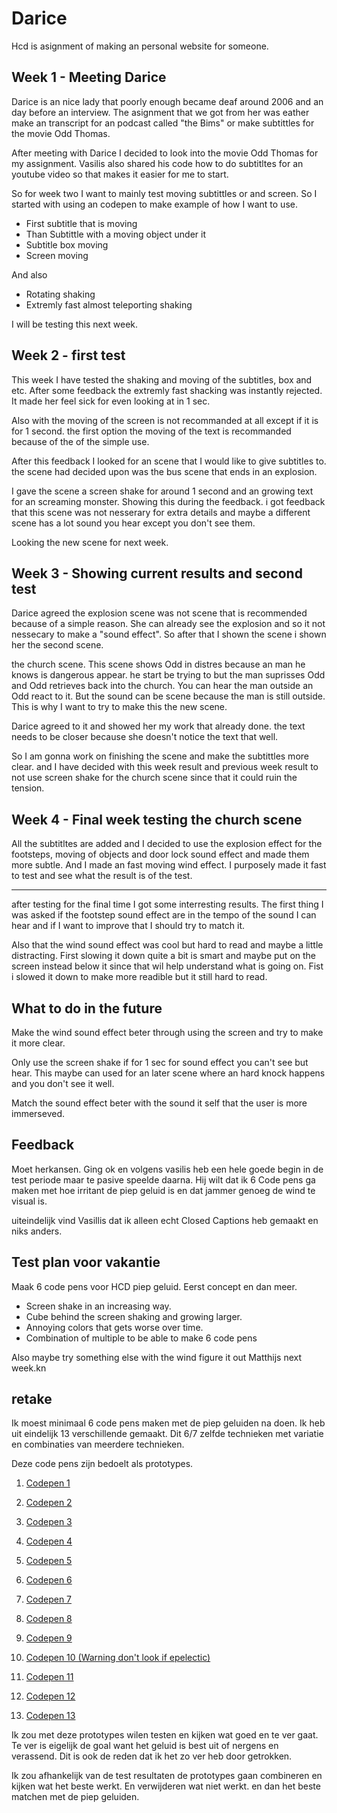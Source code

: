# Darice

Hcd is asignment of making an personal website for someone.

## Week 1 - Meeting Darice

Darice is an nice lady that poorly enough became deaf around 2006 and an day before an interview. The asignment that we got from her was eather make an transcript for an podcast called "the Bims" or make subtittles for the movie Odd Thomas.

After meeting with Darice I decided to look into the movie Odd Thomas for my assignment. Vasilis also shared his code how to do subtitltes for an youtube video so that makes it easier for me to start.

So for week two I want to mainly test moving subtittles or and screen. So I started with using an codepen to make example of how I want to use.

- First subtitle that is moving
- Than Subtittle with a moving object under it
- Subtitle box moving
- Screen moving

And also

- Rotating shaking
- Extremly fast almost teleporting shaking

I will be testing this next week.

## Week 2 - first test

This week I have tested the shaking and moving of the subtitles, box and etc. After some feedback the extremly fast shacking was instantly rejected. It made her feel sick for even looking at in 1 sec.

Also with the moving of the screen is not recommanded at all except if it is for 1 second. the first option the moving of the text is recommanded because of the of the simple use.

After this feedback I looked for an scene that I would like to give subtitles to. the scene had decided upon was the bus scene that ends in an explosion.

I gave the scene a screen shake for around 1 second and an growing text for an screaming monster. Showing this during the feedback. i got feedback that this scene was not nesserary for extra details and maybe a different scene has a lot sound you hear except you don't see them. 

Looking the new scene for next week.

## Week 3 - Showing current results and second test

Darice agreed the explosion scene was not scene that is recommended because of a simple reason. She can already see the explosion and so it not nessecary to make a "sound effect". So after that I shown the scene i shown her the second scene.

the church scene. This scene shows Odd in distres because an man he knows is dangerous appear. he start be trying to but the man suprisses Odd and Odd retrieves back into the church. You can hear the man outside an Odd react to it. But the sound can be scene because the man is still outside. This is why I want to try to make this the new scene. 

Darice agreed to it and showed her my work that already done. the text needs to be closer because she doesn't notice the text that well.

So I am gonna work on finishing the scene and make the subtittles more clear. and I have decided with this week result and previous week result to not use screen shake for the church scene since that it could ruin the tension.

## Week 4 - Final week testing the church scene

All the subtitltes are added and I decided to use the explosion effect for the footsteps, moving of objects and door lock sound effect and made them more subtle. And I made an fast moving wind effect. I purposely made it fast to test and see what the result is of the test.

---

after testing for the final time I got some interresting results. The first thing I was asked if the footstep sound effect are in the tempo of the sound I can hear and if I want to improve that I should try to match it.

Also that the wind sound effect was cool but hard to read and maybe a little distracting. First slowing it down quite a bit is smart and maybe put on the screen instead below it since that wil help understand what is going on. Fist i slowed it down to make more readible but it still hard to read.

## What to do in the future

Make the wind sound effect beter through using the screen and try to make it more clear.

Only use the screen shake if for 1 sec for sound effect you can't see but hear. This maybe can used for an later scene where an hard knock happens and you don't see it well.

Match the sound effect beter with the sound it self that the user is more immerseved.

## Feedback

Moet herkansen. Ging ok en volgens vasilis heb een hele goede begin in de test periode maar te pasive speelde daarna. Hij wilt dat ik 6 Code pens ga maken met hoe irritant de piep geluid is en dat jammer genoeg de wind te visual is.

uiteindelijk vind Vasillis dat ik alleen echt Closed Captions heb gemaakt en niks anders.

## Test plan voor vakantie

Maak 6 code pens voor HCD piep geluid. Eerst concept en dan meer.

- Screen shake in an increasing way.
- Cube behind the screen shaking and growing larger.
- Annoying colors that gets worse over time.
- Combination of multiple to be able to make 6 code pens

Also maybe try something else with the wind figure it out Matthijs next week.kn


## retake

Ik moest minimaal 6 code pens maken met de piep geluiden na doen. Ik heb uit eindelijk 13 verschillende gemaakt. Dit 6/7 zelfde technieken met variatie en combinaties van meerdere technieken.

Deze code pens zijn bedoelt als prototypes.

1. [Codepen 1](https://codepen.io/vpkiflhv-the-flexboxer/pen/abGgXzZ)


2. [Codepen 2](https://codepen.io/vpkiflhv-the-flexboxer/pen/PwwawRp)

3. [Codepen 3](https://codepen.io/vpkiflhv-the-flexboxer/pen/bNNKNMo)

4. [Codepen 4](https://codepen.io/vpkiflhv-the-flexboxer/pen/raaKVqx)

5. [Codepen 5](https://codepen.io/vpkiflhv-the-flexboxer/pen/PwwaqLx)

6. [Codepen 6](https://codepen.io/vpkiflhv-the-flexboxer/pen/ZYYRGgW)

7. [Codepen 7](https://codepen.io/vpkiflhv-the-flexboxer/pen/ByyVoBb)

8. [Codepen 8](https://codepen.io/vpkiflhv-the-flexboxer/pen/GggGpeK)

9. [Codepen 9](https://codepen.io/vpkiflhv-the-flexboxer/pen/EaaRRBN)

10. [Codepen 10 (Warning don't look if epelectic)](https://codepen.io/vpkiflhv-the-flexboxer/pen/yyyEqYN)

11. [Codepen 11](https://codepen.io/vpkiflhv-the-flexboxer/pen/GggGBye)

12. [Codepen 12](https://codepen.io/vpkiflhv-the-flexboxer/pen/ByyVqym)

13. [Codepen 13](https://codepen.io/vpkiflhv-the-flexboxer/pen/azzKRNb)

Ik zou met deze prototypes wilen testen en kijken wat goed en te ver gaat. Te ver is eigelijk de goal want het geluid is best uit of nergens en verassend. Dit is ook de reden dat ik het zo ver heb door getrokken.

Ik zou afhankelijk van de test resultaten de prototypes gaan combineren en kijken wat het beste werkt. En verwijderen wat niet werkt. en dan het beste matchen met de piep geluiden.